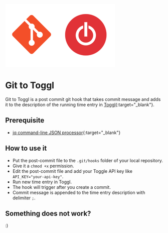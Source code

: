 ![Git to Toggl](https://raw.githubusercontent.com/DJakosa/git-to-toggl/master/image.png)

# Git to Toggl
Git to Toggl is a post commit git hook that takes commit message and adds it to the description of the running time entry in [Toggl](https://www.toggl.com/){:target="_blank"}.

## Prerequisite
* [jq command-line JSON processor](https://stedolan.github.io/jq/){:target="_blank"}

## How to use it
* Put the post-commit file to the `.git/hooks` folder of your local repository.
* Give it a `chmod +x` permission.
* Edit the post-commit file and add your Toggle API key like `API_KEY="your-api-key"`.
* Run new time entry in Toggl.
* The hook will trigger after you create a commit.
* Commit message is appended to the time entry description with delimiter `;`.

## Something does not work?
:)
